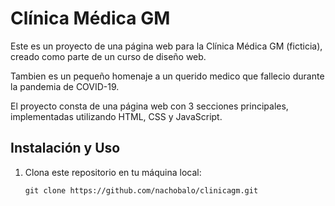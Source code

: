 # Clínica Médica GM

Este es un proyecto de una página web para la Clínica Médica GM (ficticia), creado como parte de un curso de diseño web.

Tambien es un pequeño homenaje a un querido medico que fallecio durante la pandemia de COVID-19.

El proyecto consta de una página web con 3 secciones principales, implementadas utilizando HTML, CSS y JavaScript. 

## Instalación y Uso

1. Clona este repositorio en tu máquina local:

   ```shell
   git clone https://github.com/nachobalo/clinicagm.git
